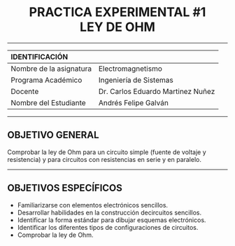 <h1 align="center">
    PRACTICA EXPERIMENTAL #1
    </br>
    LEY DE OHM
</h1>

---


| IDENTIFICACIÓN | |
| :- | :- |
| Nombre de la asignatura | Electromagnetismo |
| Programa Académico | Ingeniería de Sistemas |
| Docente | Dr. Carlos Eduardo Martinez Nuñez |
| Nombre del Estudiante | Andrés Felipe Galván |

---

## OBJETIVO GENERAL

Comprobar la ley de Ohm para un circuito simple (fuente de voltaje y resistencia) y para circuitos con resistencias en serie y en paralelo.

---

## OBJETIVOS ESPECÍFICOS

- Familiarizarse con elementos electrónicos sencillos.
- Desarrollar habilidades en la construcción decircuitos sencillos.
- Identificar la forma estándar para dibujar esquemas electrónicos.
- Identificar los diferentes tipos de configuraciones de circuitos.
- Comprobar la ley de Ohm.
